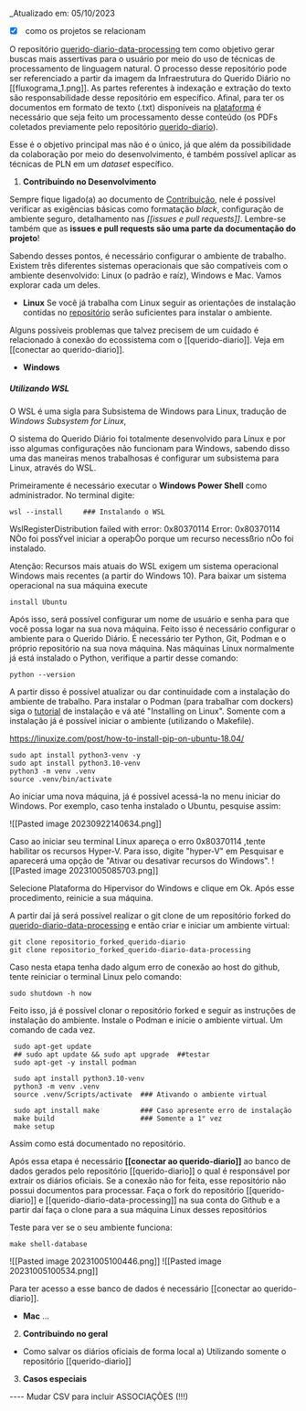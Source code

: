 _Atualizado em: 05/10/2023

- [x]  como os projetos se relacionam


O repositório [querido-diario-data-processing](https://github.com/okfn-brasil/querido-diario-data-processing) tem como objetivo gerar buscas mais assertivas para o usuário por meio do uso de técnicas de processamento de linguagem natural. O processo desse repositório pode ser referenciado a partir da imagem da Infraestrutura do Querido Diário no [[fluxograma_1.png]]. As partes referentes à indexação e extração do texto são responsabilidade desse repositório em específico. Afinal, para ter os documentos em formato de texto (.txt) disponíveis na [plataforma](https://queridodiario.ok.org.br/) é necessário que seja feito um processamento desse conteúdo (os PDFs coletados previamente pelo repositório [querido-diario](https://github.com/okfn-brasil/querido-diario)).

Esse é o objetivo principal mas não é o único, já que além da possibilidade da colaboração por meio do desenvolvimento, é também possível aplicar as técnicas de PLN em um _dataset_ específico.

1. **Contribuindo no Desenvolvimento**
 
Sempre fique ligado(a) ao documento de [Contribuição](https://github.com/okfn-brasil/querido-diario-comunidade/blob/main/.github/CONTRIBUTING.md#ecossistema), nele é possível verificar as exigências básicas como formatação _black_, configuração de ambiente seguro, detalhamento nas _[[issues e pull requests]]_. Lembre-se também que as **issues e pull requests são uma parte da documentação do projeto**!  
 
Sabendo desses pontos, é necessário configurar o ambiente de trabalho. Existem três diferentes sistemas operacionais que são compatíveis com o ambiente desenvolvido: Linux (o padrão e raíz), Windows e Mac. Vamos explorar cada um deles.

- **Linux**
Se você já trabalha com Linux seguir as orientações de instalação contidas no [repositório](https://github.com/okfn-brasil/querido-diario-data-processing) serão suficientes para instalar o ambiente.

Alguns possíveis problemas que talvez precisem de um cuidado é relacionado à conexão do ecossistema com o [[querido-diario]]. Veja em [[conectar ao querido-diario]].

 - **Windows**
 
##### Utilizando WSL

O WSL é uma sigla para Subsistema de Windows para Linux, tradução de _Windows Subsystem for Linux_, 

O sistema do Querido Diário foi totalmente desenvolvido para Linux e por isso algumas configurações não funcionam para Windows, sabendo disso uma das maneiras menos trabalhosas é configurar um subsistema para Linux, através do WSL. 

Primeiramente é necessário executar o **Windows Power Shell** como administrador. No terminal digite:

~~~ Windows PowerShell (admin)
wsl --install     ### Instalando o WSL
~~~

WslRegisterDistribution failed with error: 0x80370114
Error: 0x80370114 NÒo foi possÝvel iniciar a operaþÒo porque um recurso necessßrio nÒo foi instalado.

Atenção: Recursos mais atuais do WSL exigem um sistema operacional Windows mais recentes (a partir do Windows 10). Para baixar um sistema operacional na sua máquina execute 

~~~Windows
install Ubuntu
~~~

Após isso, será possível configurar um nome de usuário e senha para que você possa logar na sua nova máquina. Feito isso é necessário configurar o ambiente para o Querido Diário. É necessário ter Python, Git, Podman e o próprio repositório na sua nova máquina.
Nas máquinas Linux normalmente já está instalado o Python, verifique a partir desse comando:
~~~Linux
python --version
~~~

A partir disso é possível atualizar ou dar continuidade com a instalação do ambiente de trabalho. Para instalar o Podman (para trabalhar com dockers) siga o [tutorial](https://podman.io/docs/installation) de instalação e vá até "Installing on Linux". Somente com a instalação já é possível iniciar o ambiente (utilizando o Makefile).

https://linuxize.com/post/how-to-install-pip-on-ubuntu-18.04/

~~~Linux
sudo apt install python3-venv -y
sudo apt install python3.10-venv
python3 -m venv .venv
source .venv/bin/activate
~~~

Ao iniciar uma nova máquina, já é possível acessá-la no menu iniciar do Windows. Por exemplo, caso tenha instalado o Ubuntu, pesquise assim:

![[Pasted image 20230922140634.png]]

Caso ao iniciar seu terminal Linux apareça o erro 0x80370114 ,tente habilitar os recursos Hyper-V. Para isso, digite "hyper-V" em Pesquisar e aparecerá uma opção de "Ativar ou desativar recursos do Windows".
 ![[Pasted image 20231005085703.png]]

Selecione Plataforma do Hipervisor do Windows e clique em Ok. Após esse procedimento, reinicie a sua máquina. 
 
 A partir daí já será possível realizar o git clone de um repositório forked do [querido-diario-data-processing](https://github.com/okfn-brasil/querido-diario-data-processing) e então criar e iniciar um ambiente virtual:
~~~Linux
git clone repositorio_forked_querido-diario
git clone repositorio_forked_querido-diario-data-processing
~~~

Caso nesta etapa tenha dado algum erro de conexão ao host do github, tente reiniciar o terminal Linux pelo comando:

~~~Linux
sudo shutdown -h now
~~~

Feito isso, já é possível clonar o repositório forked e seguir as instruções de instalação do ambiente. Instale o Podman e inicie o ambiente virtual. Um comando de cada vez.



~~~Linux
 sudo apt-get update
 ## sudo apt update && sudo apt upgrade  ##testar
 sudo apt-get -y install podman
 
 sudo apt install python3.10-venv
 python3 -m venv .venv
 source .venv/Scripts/activate  ### Ativando o ambiente virtual

 sudo apt install make          ### Caso apresente erro de instalação
 make build                     ### Somente a 1° vez
 make setup
 ~~~

Assim como está documentado no repositório. 

Após essa etapa é necessário **[[conectar ao querido-diario]]** ao banco de dados gerados pelo repositório [[querido-diario]] o qual é responsável por extrair os diários oficiais. Se a conexão não for feita, esse repositório não possui documentos para processar. Faça o fork do repositório [[querido-diario]] e [[querido-diario-data-processing]] na sua conta do Github e a partir daí faça o clone para a sua máquina Linux desses repositórios

Teste para ver se o seu ambiente funciona:
~~~Linux
make shell-database
~~~

![[Pasted image 20231005100446.png]]
![[Pasted image 20231005100534.png]]

Para ter acesso a esse banco de dados é necessário [[conectar ao querido-diario]].

 - **Mac**
 ...
 
2. **Contribuindo no geral**

- Como salvar os diários oficiais de forma local
         a) Utilizando somente o repositório [[querido-diario]]

3. **Casos especiais**

---- Mudar CSV para incluir ASSOCIAÇÕES (!!!)